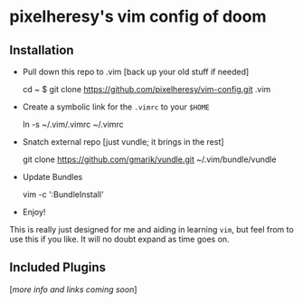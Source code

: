 pixelheresy's vim config of doom
=======================

Installation
------------

- Pull down this repo to .vim [back up your old stuff if needed]

	cd ~
	$ git clone https://github.com/pixelheresy/vim-config.git .vim

- Create a symbolic link for the `.vimrc` to your `$HOME`

	ln -s ~/.vim/.vimrc ~/.vimrc

- Snatch external repo [just vundle; it brings in the rest]

	git clone https://github.com/gmarik/vundle.git ~/.vim/bundle/vundle

- Update Bundles

	vim -c ':BundleInstall'

- Enjoy!

This is really just designed for me and aiding in learning `vim`, but feel from
to use this if you like. It will no doubt expand as time goes on.

Included Plugins
---------------

[*more info and links coming soon*]

